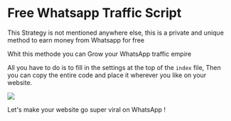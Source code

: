 # Free Whatsapp Traffic Script

This Strategy is not mentioned anywhere else, this is a private and unique method to earn money from Whatsapp for free

Whit this methode you can Grow your WhatsApp traffic empire 

All you have to do is to fill in the settings at the top of the <code>index</code> file,
Then you can copy the entire code and place it wherever you like on your website.


<img src="https://github.com/Mohammedcha/Free-Whatsapp-Traffic-script/blob/master/Opera%20Snapshot_2019-06-17_211913_localhost.png" />


Let's make your website go super viral on WhatsApp !
